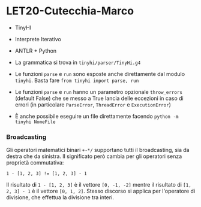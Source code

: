 # LET20-Cutecchia-Marco  
* TinyHI
* Interprete Iterativo
* ANTLR + Python
* La grammatica si trova in `tinyhi/parser/TinyHi.g4`

* Le funzioni `parse` e `run` sono esposte anche direttamente dal modulo `tinyhi`. Basta fare `from tinyhi import parse, run`
* Le funzioni `parse` e `run` hanno un parametro opzionale `throw_errors` (default False) che se messo a True lancia delle eccezioni in caso di errori (in particolare `ParseError`, `ThreadError` e `ExecutionError`)
* È anche possibile eseguire un file direttamente facendo `python -m tinyhi NomeFile`

### Broadcasting
Gli operatori matematici binari `+-*/` supportano tutti il broadcasting, sia da destra che da sinistra. 
Il significato però cambia per gli operatori senza proprietà commutativa:

    1 - [1, 2, 3] != [1, 2, 3] - 1

Il risultato di `1 - [1, 2, 3]` è il vettore `[0, -1, -2]` mentre il risultato di `[1, 2, 3] - 1` è il vettore `[0, 1, 2]`. Stesso discorso si applica per l'operatore di divisione, che effettua la divisione tra interi.
